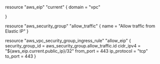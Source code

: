 resource "aws_eip" "current" {
  domain = "vpc"

}

resource "aws_security_group" "allow_traffic" {
  name = "Allow traffic from Elastic IP"
}

resource "aws_vpc_security_group_ingress_rule" "allow_eip" {
  security_group_id = aws_security_group.allow_traffic.id
  cidr_ipv4 = "${aws_eip.current.public_ip}/32"
  from_port = 443
  ip_protocol = "tcp"
  to_port = 443
}
